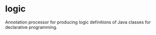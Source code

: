 # logic
Annotation processor for producing logic definitions of Java classes for declarative programming.
